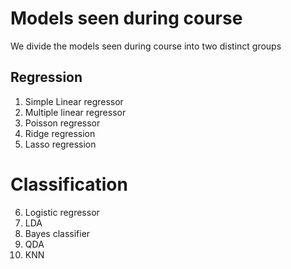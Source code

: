 # Models seen during course
We divide the models seen during course into two distinct groups

## Regression 

1. Simple Linear regressor
2. Multiple linear regressor
3. Poisson regressor
4. Ridge regression
5. Lasso regression

# Classification

6. Logistic regressor
7. LDA
8. Bayes classifier
9. QDA
10. KNN




